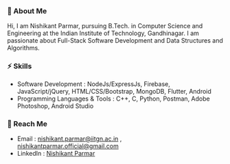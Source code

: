 ### 👋 About Me 

Hi, I am Nishikant Parmar, pursuing B.Tech. in Computer Science and Engineering at the Indian Institute of Technology, Gandhinagar. I am passionate about Full-Stack Software Development and Data Structures and Algorithms. 

### ⚡ Skills 

- Software Development : NodeJs/ExpressJs, Firebase, JavaScript/jQuery, HTML/CSS/Bootstrap, MongoDB, Flutter, Android
- Programming Languages & Tools : C++, C, Python, Postman, Adobe Photoshop, Android Studio


### 💬 Reach Me

- Email : [nishikant.parmar@iitgn.ac.in](mailto:nishikant.parmar@iitgn.ac.in) , [nishikantparmar.official@gmail.com](mailto:nishikantparmar.official@gmail.com)
- LinkedIn : [Nishikant Parmar](http://linkedin.com/in/nishikant-parmar)

